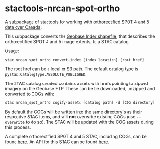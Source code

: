 # stactools-nrcan-spot-ortho

A subpackage of stactools for working with [orthorectified SPOT 4 and 5 data over Canada](https://open.canada.ca/data/en/dataset/d799c202-603d-4e5c-b1eb-d058803f80f9).

This subpackage converts the [Geobase Index shapefile](http://ftp.maps.canada.ca/pub/nrcan_rncan/image/spot/geobase_orthoimages/index/GeoBase_Orthoimage_Index.zip), that describes the orthorectified SPOT 4 and 5 image extents, to a STAC catalog. 

Usage:
```
stac nrcan_spot_ortho convert-index [index location] [root_href]
```
The root href can be a local or S3 path. The default catalog type is `pystac.CatalogType.ABSOLUTE_PUBLISHED`.

The STAC catalog created contains assets with hrefs pointing to zipped imagery on the Geobase FTP. These can be be downloaded, unzipped and converted to COGs with:
```
stac nrcan_spot_ortho cogify-assets [catalog path] -d [COG directory]
```

By default the COGs will be written into the same directory's as their respective STAC items, and will __not__ overwrite existing COGs (use `--overwrite` to do so). The STAC will be updated with the COG assets during this process.

A complete orthorectified SPOT 4 and 5 STAC, including COGs, can be found [here](). An API for this STAC can be found [here]().
